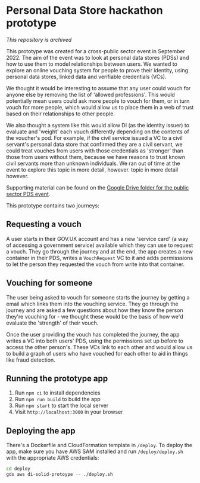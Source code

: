 # Personal Data Store hackathon prototype

_This repository is archived_

This prototype was created for a cross-public sector event in September 2022. The aim of the event was to look at personal data stores (PDSs) and how to use them to model relationships between users.
We wanted to explore an online vouching system for people to prove their identity, using personal data stores, linked data and verifiable credentials (VCs).

We thought it would be interesting to assume that any user could vouch for anyone else by removing the list of 'allowed professions'. This would potentially mean users could ask more people to vouch for them, or in turn vouch for more people, which would allow us to place them in a web of trust based on their relationships to other people.

We also thought a system like this would allow DI (as the identity issuer) to evaluate and 'weight' each vouch differently depending on the contents of the voucher's pod.
For example, if the civil service issued a VC to a civil servant's personal data store that confirmed they are a civil servant, we could treat vouches from users with those credentials as 'stronger' than those from users without them, because we have reasons to trust known civil servants more than unknown individuals. We ran out of time at the event to explore this topic in more detail, however.
topic in more detail however.

Supporting material can be found on the [Google Drive folder for the public sector PDS event](https://drive.google.com/drive/folders/1FJm-azglfwbVEepQJlq3jGTkMJIA_e2B).

This prototype contains two journeys:

## Requesting a vouch

A user starts in their GOV.UK account and has a new 'service card' (a way of accessing a government service) available which they can use to request a vouch. They go through the journey and at the
end, the app creates a new container in their PDS, writes a `VouchRequest` VC to it and adds permisssions to let the person
they requested the vouch from write into that container.

## Vouching for someone

The user being asked to vouch for someone starts the journey by getting a email which links them into the vouching service.
They go through the journey and are asked a few questions about how they know the person they're vouching for - we thought
these would be the basis of how we'd evaluate the 'strength' of their vouch.

Once the user providing the vouch has completed the journey, the app writes a VC into both users' PDS, using the permissions set up before to access the
other person's. These VCs link to each other and would allow us to build a graph of users who have vouched for each other to
aid in things like fraud detection.

## Running the prototype app

1. Run `npm ci` to install dependencies
2. Run `npm run build` to build the app
3. Run `npm start` to start the local server
4. Visit `http://localhost:3000` in your browser

## Deploying the app

There's a Dockerfile and CloudFormation template in `/deploy`.
To deploy the app, make sure you have AWS SAM installed and run `/deploy/deploy.sh` with the appropriate AWS credentials:

```bash
cd deploy
gds aws di-solid-protoype -- ./deploy.sh
```
